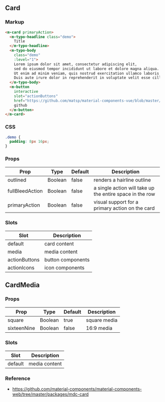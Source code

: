 ## Card

### Markup

```html
<m-card primaryAction>
  <m-typo-headline class="demo">
    Title
  </m-typo-headline>
  <m-typo-body
    class="demo"
    :level="1">
    Lorem ipsum dolor sit amet, consectetur adipiscing elit,
    sed do eiusmod tempor incididunt ut labore et dolore magna aliqua.
    Ut enim ad minim veniam, quis nostrud exercitation ullamco laboris nisi ut aliquip ex ea commodo consequat.
    Duis aute irure dolor in reprehenderit in voluptate velit esse cillum dolore eu fugiat nulla pariatur.
  </m-typo-body>
  <m-button
    interactive
    slot="actionButtons"
    href="https://github.com/matsp/material-components-vue/blob/master/components/Card">
    github
  </m-button>
</m-card>
```
### CSS

```css
.demo {
  padding: 8px 16px;
}
```

### Props

| Prop | Type | Default | Description |
|------|------|---------|-------------|
| outlined | Boolean | false | renders a hairline outline |
| fullBleedAction | Boolean | false | a single action will take up the entire space in the row |
| primaryAction | Boolean | false | visual support for a primary action on the card |

### Slots

| Slot | Description |
|------|-------------|
| default | card content |
| media | media content |
| actionButtons | button components |
| actionIcons | icon components |

## CardMedia

### Props

| Prop | Type | Default | Description |
|------|------|---------|-------------|
| square | Boolean | true | square media |
| sixteenNine | Boolean | false | 16:9 media |

### Slots

| Slot | Description |
|------|-------------|
| default | media content |

### Reference
- https://github.com/material-components/material-components-web/tree/master/packages/mdc-card
